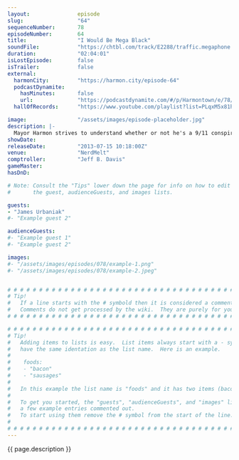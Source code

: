 ```yaml
---
layout:               episode
slug:                 "64"
sequenceNumber:       78
episodeNumber:        64
title:                "I Would Be Mega Black"
soundFile:            "https://chtbl.com/track/E2288/traffic.megaphone.fm/STA5285436060.mp3?updated=1555529807"
duration:             "02:04:01"
isLostEpisode:        false
isTrailer:            false
external:
  harmonCity:         "https://harmon.city/episode-64"
  podcastDynamite:
    hasMinutes:       false
    url:              "https://podcastdynamite.com/#/p/Harmontown/e/78/64"
  hallOfRecords:      "https://www.youtube.com/playlist?list=PLqxM5x81hNOaOM7Ugd8qBFcinV1o3Vm5e"

image:                "/assets/images/episode-placeholder.jpg"
description: |-
  Mayor Harmon strives to understand whether or not he's a 9/11 conspiracy theorist with special guest James Urbaniak. Also: race and stuff.
showDate:             
releaseDate:          "2013-07-15 10:18:00Z"
venue:                "NerdMelt"
comptroller:          "Jeff B. Davis"
gameMaster:           
hasDnD:               

# Note: Consult the "Tips" lower down the page for info on how to edit
#       the guest, audienceGuests, and images lists.

guests:
- "James Urbaniak"
#- "Example guest 2"

audienceGuests:
#- "Example guest 1"
#- "Example guest 2"

images:
#- "/assets/images/episodes/078/example-1.png"
#- "/assets/images/episodes/078/example-2.jpeg"


# # # # # # # # # # # # # # # # # # # # # # # # # # # # # # # # # # # # # # # # # # # # #
# Tip!
#   If a line starts with the # symbold then it is considered a comment.
#   Comments do not get processed by the wiki.  They are purely for your information.
# # # # # # # # # # # # # # # # # # # # # # # # # # # # # # # # # # # # # # # # # # # # #

# # # # # # # # # # # # # # # # # # # # # # # # # # # # # # # # # # # # # # # # # # # # #
# Tip!
#   Adding items to lists is easy.  List items always start with a - symbol and have
#   have the same identation as the list name.  Here is an example.
#
#    foods:
#    - "bacon"
#    - "sausages"
#
#   In this example the list name is "foods" and it has two items (bacon, and sausages).
#
#   To get you started, the "guests", "audienceGuests", and "images" lists below have
#   a few example entries commented out.
#   To start using them remove the # symbol from the start of the line.
#
# # # # # # # # # # # # # # # # # # # # # # # # # # # # # # # # # # # # # # # # # # # # #
---
```


<!-- The episode description will be rendered here -->
{{ page.description }}

<!-- Add your content BELOW here -->
<!-- vvvvvvvvvvvvvvvvvvvvvvvvvvv -->




<!-- ^^^^^^^^^^^^^^^^^^^^^^^^^^^ -->
<!-- Add your content ABOVE here -->

<!-- The episode gallery will be rendered here -->